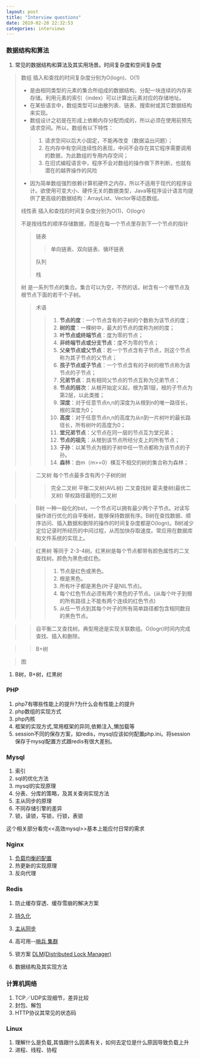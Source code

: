 ```yaml
---
layout: post
title: "Interview questions"
date: 2019-02-28 22:32:53 
categories: interviews
---
```

### 数据结构和算法
1. 常见的数据结构和算法及其实用场景。时间复杂度和空间复杂度
> 数组 插入和查找的时间复杂度分别为O(logn)、O(1)
> - 是由相同类型的元素的集合所组成的数据结构，分配一块连续的内存来存储。利用元素的索引（index）可以计算出元素对应的存储地址。
> - 在某些语言中，数组类型可以由散列表、链表、搜索树或其它数据结构来实现。
> - 数组设计之初是在形成上依赖内存分配而成的，所以必须在使用前预先请求空间。所以，数组有以下特性：
>> 1. 请求空间以后大小固定，不能再改变（数据溢出问题）；
>> 1. 在内存中有空间连续性的表现，中间不会存在其它程序需要调用的数据，为此数组的专用内存空间；
>> 1. 在旧式编程语言中，程序不会对数组的操作做下界判断，也就有潜在的越界操作的风险
>
> - 因为简单数组强烈依赖计算机硬件之内存，所以不适用于现代的程序设计。欲使用可变大小、硬件无关的数据类型，Java等程序设计语言均提供了更高级的数据结构：ArrayList、Vector等动态数组。
> 
> 线性表 插入和查找的时间复杂度分别为O(1)、O(logn)
>
> 不是按线性的顺序存储数据，而是在每一个节点里存到下一个节点的指针
>> 链表
>>> 单向链表、双向链表、循环链表
>>
>> 队列
>>
>> 栈
>
> 树 是一系列节点的集合。集合可以为空，不然的话，树含有一个根节点及根节点下面的若干个子树。
>> 术语
>>> 1. **节点的度**：一个节点含有的子树的个数称为该节点的度；
>>> 1. **树的度**：一棵树中，最大的节点的度称为树的度；
>>> 1. **叶节点或终端节点**：度为零的节点；
>>> 1. **非终端节点或分支节点**：度不为零的节点；
>>> 1. **父亲节点或父节点**：若一个节点含有子节点，则这个节点称为其子节点的父节点；
>>> 1. **孩子节点或子节点**：一个节点含有的子树的根节点称为该节点的子节点；
>>> 1. **兄弟节点**：具有相同父节点的节点互称为兄弟节点；
>>> 1. **节点的层次**：从根开始定义起，根为第1层，根的子节点为第2层，以此类推；
>>> 1. **深度**：对于任意节点n,n的深度为从根到n的唯一路径长，根的深度为0；
>>> 1. **高度**：对于任意节点n,n的高度为从n到一片树叶的最长路径长，所有树叶的高度为0；
>>> 1. **堂兄弟节点**：父节点在同一层的节点互为堂兄弟；
>>> 1. **节点的祖先**：从根到该节点所经分支上的所有节点；
>>> 1. **子孙**：以某节点为根的子树中任一节点都称为该节点的子孙。
>>> 1. **森林**：由m（m>=0）棵互不相交的树的集合称为森林；

>> 二叉树 每个节点最多含有丙个子树的树
>>> 完全二叉树 
>>> 平衡二叉树(AVL树)
>>> 二叉查找树
>> 霍夫曼树(最优二叉树) 带权路径最短的二叉树

>> B树 一种一般化的bst，一个节点可以拥有最少两个子节点。对读写操作进行优化的自平衡树，能够保持数据有序。B树在查找数据、顺序访问、插入数据和删除的操作的时间复杂度都是O(logn)。B树减少定位记录时所经历的中间过程，从而加快存取速度。常应用在数据库和文件系统的实现上。


>> 红黑树 等同于 2-3-4树。红黑树是每个节点都带有颜色属性的二叉查找树。颜色为黑色或红色。
>>> 1. 节点是红色或黑色。
>>> 1. 根是黑色。
>>> 1. 所有叶子都是黑色(叶子是NIL节点)。
>>> 1. 每个红色节点必须有两个黑色的子节点。(从每个叶子到根的所有路径上不能有两个连续的红色节点)
>>> 1. 从任一节点到其每个叶子的所有简单路径都包含相同数目的黑色节点。

>> 自平衡二叉查找树。典型用途是实现关联数组。O(logn)时间内完成查找、插入和删除。


>> B+树

>
> 图

1. B树，B+树，红黑树
### PHP
1. php7有哪些性能上的提升?为什么会有性能上的提升
1. php数组的实现方式
1. php内核
1. 框架的实现方式,常用框架的异同,依赖注入,懒加载等
1. session不同的保存方案，如redis，mysql应该如何配置php.ini。将session保存于mysql配置方式跟redis有很大差别。
### Mysql
1. 索引
1. sql的优化方法
1. mysql的实现原理
1. 分表、分库的策略，及其关查询实现方法
1. 主从同步的原理
1. 不同存储引擎的差异
1. 锁，读锁，写锁，行锁，表锁

这个相关部分看完<<高效mysql>>基本上能应付日常的需求
### Nginx
1. [负载均衡的配置](http://nginx.org/en/docs/http/load_balancing.html)
1. 热更新的实现原理
1. 反向代理
### Redis
1. 防止缓存穿透、缓存雪崩的解决方案
1. [持久化](https://redis.io/topics/persistence)
1. [主从同步](https://redis.io/topics/replication)
1. 高可用--[哨兵](https://redis.io/topics/sentinel),[集群](https://redis.io/topics/cluster-tutorial)

1. 锁方案 [DLM(Distributed Lock Manager)](https://redis.io/topics/distlock)
1. 数据结构及其实现方法
### 计算机网络
1. TCP／UDP实现细节，差异比较
1. 封包、解包
1. HTTP协议其常见的状态码
### Linux
1. 理解什么是负载,其值跟什么因素有关，如何去定位是什么原因导致负载上升
2. 进程、线程、协程



